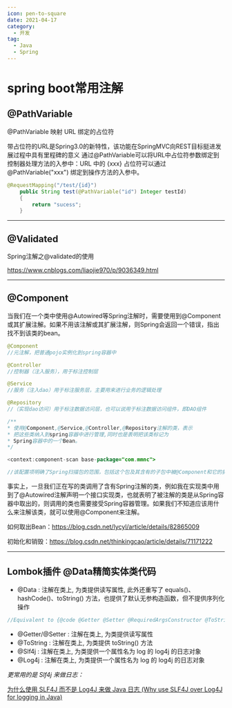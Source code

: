 ```yaml
---
icon: pen-to-square
date: 2021-04-17
category:
  - 开发
tag:
  - Java
  - Spring
---
```


# spring boot常用注解

## @PathVariable

@PathVariable 映射 URL 绑定的占位符

带占位符的URL是Spring3.0的新特性，该功能在SpringMVC向REST目标挺进发展过程中具有里程碑的意义
通过@PathVariable可以将URL中占位符参数绑定到控制器处理方法的入参中：URL 中的 {xxx} 占位符可以通过@PathVariable("xxx") 绑定到操作方法的入参中。

```java
@RequestMapping("/test/{id}")
    public String test(@PathVariable("id") Integer testId)
    {
        return "sucess";
    }
```

------

## @Validated

Spring注解之@validated的使用

https://www.cnblogs.com/liaojie970/p/9036349.html

------

## @Component

当我们在一个类中使用@Autowired等Spring注解时，需要使用到@Component或其扩展注解。如果不用该注解或其扩展注解，则Spring会返回一个错误，指出找不到该类的bean。

```java
@Component
//元注解，把普通pojo实例化到spring容器中

@Controller
//控制器（注入服务），用于标注控制层

@Service
//服务（注入dao）用于标注服务层，主要用来进行业务的逻辑处理

@Repository
//（实现dao访问）用于标注数据访问层，也可以说用于标注数据访问组件，即DAO组件

/**
* 使用@Component,@Service,@Controller,@Repository注解的类，表示
* 把这些类纳入到spring容器中进行管理,同时也是表明把该类标记为
* Spring容器中的一个Bean。
*/
```

```java
<context:component-scan base-package="com.mmnc">

//该配置项明确了Spring扫描包的范围，包括这个包及其含有的子包中被@Component和它的扩展注释的类，将它们扫描进Spring容器并注入成Bean
```

事实上，一旦我们正在写的类调用了含有Spring注解的类，例如我在实现类中用到了@Autowired注解声明一个接口实现类，也就表明了被注解的类是从Spring容器中取出的，则调用的类也需要接受Spring容器管理。如果我们不知道应该用什么来注解该类，就可以使用@Component来注解。

如何取出Bean：https://blog.csdn.net/lycyl/article/details/82865009

初始化和销毁：https://blog.csdn.net/thinkingcao/article/details/71171222

------

## Lombok插件 @Data精简实体类代码

- @Data : 注解在类上, 为类提供读写属性, 此外还重写了 equals()、hashCode()、toString() 方法，也提供了默认无参构造函数，但不提供序列化操作

```java
//Equivalent to {@code @Getter @Setter @RequiredArgsConstructor @ToString @EqualsAndHashCode}
```

- @Getter/@Setter : 注解在类上, 为类提供读写属性
- @ToString : 注解在类上, 为类提供 toString() 方法
- @Slf4j : 注解在类上, 为类提供一个属性名为 log 的 log4j 的日志对象
- @Log4j : 注解在类上, 为类提供一个属性名为 log 的 log4j 的日志对象

*更常用的是 Slf4j 来做日志：*

[为什么使用 SLF4J 而不是 Log4J 来做 Java 日志 
(Why use SLF4J over Log4J for logging in Java) ](https://www.oschina.net/translate/why-use-sl4j-over-log4j-for-logging)